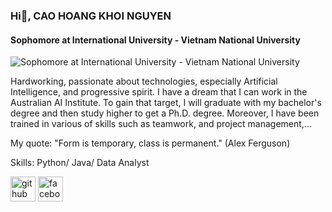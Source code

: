 ### Hi👋, CAO HOANG KHOI NGUYEN
#### Sophomore at International University - Vietnam National University
![Sophomore at International University - Vietnam National University](https://document-export.canva.com/aF3YQ/DAFzaOaF3YQ/6/thumbnail/0001.png?X-Amz-Algorithm=AWS4-HMAC-SHA256&X-Amz-Credential=AKIAQYCGKMUHWDTJW6UD%2F20231105%2Fus-east-1%2Fs3%2Faws4_request&X-Amz-Date=20231105T174217Z&X-Amz-Expires=89062&X-Amz-Signature=1bfe5c4153490b1320418f0829938951c7e31b595ad40eb24f48cb5624233e7e&X-Amz-SignedHeaders=host&response-expires=Mon%2C%2006%20Nov%202023%2018%3A26%3A39%20GMT)

Hardworking, passionate about technologies, especially Artificial Intelligence, and progressive spirit.  I have a dream that I can work in the Australian AI Institute. To gain that target, I will graduate with my bachelor's degree and then study higher to get a Ph.D. degree. Moreover, I have been trained in various of skills such as teamwork, and project management,...

My quote: "Form is temporary, class is permanent." (Alex Ferguson)

Skills: Python/ Java/ Data Analyst



[<img src='https://cdn.jsdelivr.net/npm/simple-icons@3.0.1/icons/github.svg' alt='github' height='40'>](https://github.com/https://github.com/caonguyen2308/caonguyen2308)  [<img src='https://cdn.jsdelivr.net/npm/simple-icons@3.0.1/icons/facebook.svg' alt='facebook' height='40'>](https://www.facebook.com/https://www.facebook.com/jackiecao2308)  

